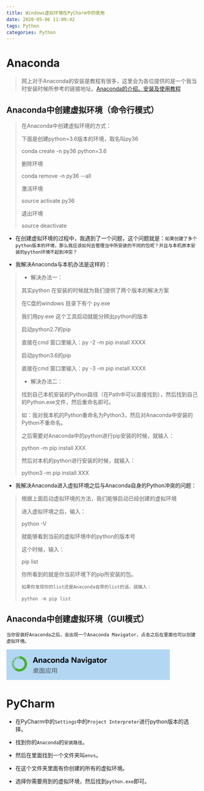 ```yaml
---
title: Windows虚拟环境在PyCharm中的使用
date: 2020-05-06 11:09:42
tags: Python
categories: Python
---
```


# Anaconda

> 网上对于Anaconda的安装是教程有很多，这里会为各位提供的是一个我当时安装时候所参考的链接地址。[Anaconda的介绍、安装及使用教程](https://zhuanlan.zhihu.com/p/32925500)

<!--more-->

## Anaconda中创建虚拟环境（命令行模式）

> 在Anaconda中创建虚拟环境的方式：
>
> 下面是创建python=3.6版本的环境，取名叫py36
>
> conda create -n py36 python=3.6
>
>删除环境
>
>conda remove -n py36 --all
>
>激活环境
>
>source activate py36
>
>退出环境
>
>source deactivate

+ 在创建虚拟环境的过程中，我遇到了一个问题，这个问题就是：`如果创建了多个python版本的环境，那么我应该如何去管理当中所安装的不同的包呢？并且与本机原本安装的python环境不起到冲突？`

+ 我解决Anaconda与本机办法是这样的：
>+ 解决办法一：
>
>其实python 在安装的时候就为我们提供了两个版本的解决方案
>
>在C盘的windows 目录下有个 py.exe
>
>我们用py.exe 这个工具启动就能分辨出python的版本
>
>启动python2.7的pip
>
>直接在cmd 窗口里输入：py -2 -m pip install XXXX
>
>启动python3.6的pip
>
>直接在cmd 窗口里输入：py -3 -m pip install XXXX
>
>+ 解决办法二：
>
>找到自己本机安装的Python路径（在Path中可以直接找到），然后找到自己的Python.exe文件，然后重命名即可。
>
>如：我对我本机的Python重命名为Python3，然后对Anaconda中安装的Python不重命名。
>
>之后需要对Anaconda中的python进行pip安装的时候，就输入：
>
>python -m pip install XXX
>
>然后对本机的python进行安装的时候，就输入：
>
>python3 -m pip install XXX

+ 我解决Anaconda进入虚拟环境之后与Anaconda自身的Python冲突的问题：
>
>根据上面启动虚拟环境的方法，我们能够启动已经创建的虚拟环境
>
>进入虚拟环境之后，输入：
>
>python -V
>
>就能够看到当前的虚拟环境中的python的版本号
>
>这个时候，输入：
>
>pip list
>
>你所看到的就是你当前环境下的pip所安装的包。
>
>`如果你发现你的list还是Anaconda自带的list的话，就输入：`
>
>`python -m pip list`

## Anaconda中创建虚拟环境（GUI模式）

`当你安装好Anaconda之后，会出现一个Anaconda Mavigator，点击之后在里面也可以创建虚拟环境。`

![AnacondaMavigator](https://github.com/kentanvictor/STUDY/blob/Image/old_image/AnacondaNavigator.png?raw=true)


# PyCharm

+ 在PyCharm中的`Settings`中的`Project Interpreter`进行python版本的选择。

+ 找到你的`Anaconda`的`安装路径`。

+ 然后在里面找到一个文件夹叫`envs`。

+ 在这个文件夹里面有你创建的所有的虚拟环境。

+ 选择你需要用到的虚拟环境，然后找到`python.exe`即可。
